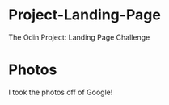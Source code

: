 # Project-Landing-Page
The Odin Project: Landing Page Challenge


# Photos

I took the photos off of Google!